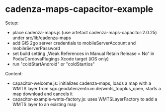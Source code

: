 # cadenza-maps-capacitor-example

Setup:
- place cadenza-maps.js (use artefact cadenza-maps-capacitor:2.0.25) under src/lib/cadenza-maps
- add GIS 2go server credentials to mobileServerAccount and mobileServerPassword
- set build setting „Weak References in Manual Retain Release = No“ in Pods/CordovaPlugings Xcode target (iOS only)
- run "coldStartAndroid" or "coldStartIos"

Content:
- capacitor-welcome.js: initializes cadenza-maps, loads a map with a WMTS layer from sgx.geodatenzentrum.de/wmts_topplus_open, starts a map download and cancels it
- capacitor-example-wmts-factory.js: uses WMTSLayerFactory to add a WMTS layer to an existing map